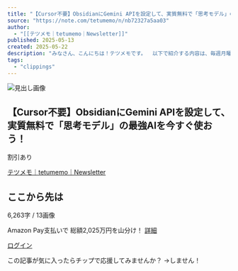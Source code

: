 ```yaml
---
title: "【Cursor不要】ObsidianにGemini APIを設定して、実質無料で「思考モデル」の最強AIを今すぐ使おう！｜テツメモ｜tetumemo｜Newsletter"
source: "https://note.com/tetumemo/n/nb72327a5aa03"
author:
  - "[[テツメモ｜tetumemo｜Newsletter]]"
published: 2025-05-13
created: 2025-05-22
description: "みなさん、こんにちは！テツメモです。  以下で紹介する内容は、毎週月曜日に発行のニュースレター「【週刊】今日から始めるAI生活」の2025年5月12日発行の記事  「メモが勝手にブログ記事になる！？がんばりすぎないObsidianとAIで実現するインプット→アウトプット革命」の概要紹介と補足コンテンツです。  メモが勝手にブログ記事になる！？がんばりすぎないObsidianとAIで実現するインプット→アウトプット革命｜みんなのニュースレター「メモは取るけど活かせない」「設定で挫折した」そんな悩みを抱えるあなたへ。Obsidianを「がんばりすぎず」始めれば、日tetu"
tags:
  - "clippings"
---
```

![見出し画像](https://assets.st-note.com/production/uploads/images/189683175/rectangle_large_type_2_0ed32937813f95be58cb3862b813a981.png?width=1200)

## 【Cursor不要】ObsidianにGemini APIを設定して、実質無料で「思考モデル」の最強AIを今すぐ使おう！

割引あり

[テツメモ｜tetumemo｜Newsletter](https://note.com/tetumemo)

## ここから先は

6,263字 / 13画像

Amazon Pay支払いで 総額2,025万円を山分け！ [詳細](https://www.amazon.co.jp/b?node=206243586051)

[ログイン](https://note.com/login?redirectPath=%2Ftetumemo%2Fn%2Fnb72327a5aa03)

この記事が気に入ったらチップで応援してみませんか？
→しません！